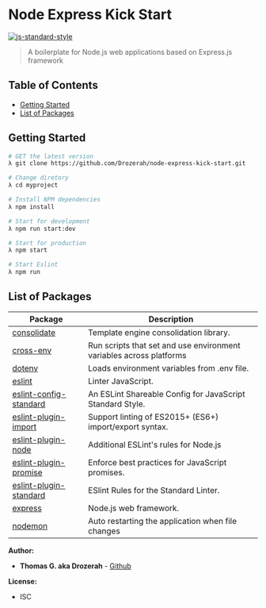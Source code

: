 # Node Express Kick Start

[![js-standard-style](https://img.shields.io/badge/code%20style-standard-brightgreen.svg)](http://standardjs.com)

> A boilerplate for Node.js web applications based on Express.js framework

Table of Contents
-----------------

- [Getting Started](#getting-started)
- [List of Packages](#list-of-packages)

Getting Started
---------------

```bash
# GET the latest version
λ git clone https://github.com/Drozerah/node-express-kick-start.git

# Change diretory
λ cd myproject

# Install NPM dependencies
λ npm install

# Start for development
λ npm run start:dev

# Start for production
λ npm start

# Start Eslint
λ npm run 
```

List of Packages
----------------

| Package                                                                        | Description                                                             |
| ------------------------------------------------------------------------------ | ------------------------------------------------------------------------|
| [consolidate](https://www.npmjs.com/package/consolidate)                       | Template engine consolidation library.                                  |
| [cross-env](https://www.npmjs.com/package/cross-env)                           | Run scripts that set and use environment variables across platforms     |
| [dotenv](https://www.npmjs.com/package/dotenv)                                 | Loads environment variables from .env file.                             |
| [eslint](https://eslint.org/)                                                  | Linter JavaScript.                                                      |
| [eslint-config-standard](https://www.npmjs.com/package/eslint-config-standard) | An ESLint Shareable Config for JavaScript Standard Style.               |
| [eslint-plugin-import](https://eslint.org/)                                    | Support linting of ES2015+ (ES6+) import/export syntax.                 |
| [eslint-plugin-node](https://www.npmjs.com/package/eslint-plugin-node)         | Additional ESLint's rules for Node.js                                   |
| [eslint-plugin-promise](https://www.npmjs.com/package/eslint-plugin-promise)   | Enforce best practices for JavaScript promises.                         |
| [eslint-plugin-standard](https://www.npmjs.com/package/eslint-plugin-standard) | ESlint Rules for the Standard Linter.                                   |
| [express](https://expressjs.com/)                                              | Node.js web framework.                                                  |
| [nodemon](https://www.npmjs.com/package/nodemon)                               | Auto restarting the application when file changes                       |


__Author:__

* **Thomas G. aka Drozerah** - [Github](https://github.com/Drozerah)

__License:__

* ISC